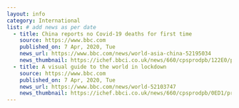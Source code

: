 ```yaml
---
layout: info
category: International
list: # add news as per date
  - title: China reports no Covid-19 deaths for first time
    source: https://www.bbc.com
    published_on: 7 Apr, 2020, Tue
    news_url: https://www.bbc.com/news/world-asia-china-52195034
    news_thumbnail: https://ichef.bbci.co.uk/news/660/cpsprodpb/122E0/production/_111646447_hi060959423.jpg
  - title: A visual guide to the world in lockdown
    source: https://www.bbc.com
    published_on: 7 Apr, 2020, Tue
    news_url: https://www.bbc.com/news/world-52103747
    news_thumbnail: https://ichef.bbci.co.uk/news/660/cpsprodpb/0ED1/production/_111639730_index_world_lockdownj_976.jpg
---
```

